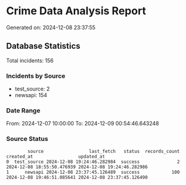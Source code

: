 # Crime Data Analysis Report

Generated on: 2024-12-08 23:37:55

## Database Statistics

Total incidents: 156

### Incidents by Source

- test_source: 2
- newsapi: 154

### Date Range

From: 2024-12-07 10:00:00
To: 2024-12-09 00:54:46.643248

### Source Status

```
        source                 last_fetch   status  records_count                 created_at                 updated_at
0  test_source 2024-12-08 19:24:46.282984  success              2 2024-12-08 18:55:50.476939 2024-12-08 19:24:46.282986
1      newsapi 2024-12-08 23:37:45.126489  success            100 2024-12-08 19:46:51.085641 2024-12-08 23:37:45.126490
```
